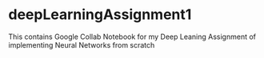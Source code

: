 # deepLearningAssignment1
This contains Google Collab Notebook for my Deep Leaning Assignment of implementing Neural Networks from scratch
